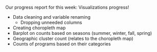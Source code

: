Our progress report for this week:
Visualizations progress!
- Data cleaning and variable renaming
    - Dropping unneeded columns
- Creating choropleth map
- Barplot on counts based on seasons (summer, winter, fall, spring)
- Geographic cluster count (relates to the choropleth map)
- Counts of programs based on their categories
